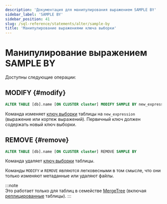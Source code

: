 ```yaml
---
description: 'Документация для манипулирования выражением SAMPLE BY'
sidebar_label: 'SAMPLE BY'
sidebar_position: 41
slug: /sql-reference/statements/alter/sample-by
title: 'Манипулирование выражениями ключа выборки'
---
```



# Манипулирование выражением SAMPLE BY

Доступны следующие операции:

## MODIFY {#modify}

```sql
ALTER TABLE [db].name [ON CLUSTER cluster] MODIFY SAMPLE BY new_expression
```

Команда изменяет [ключ выборки](../../../engines/table-engines/mergetree-family/mergetree.md) таблицы на `new_expression` (выражение или кортеж выражений). Первичный ключ должен содержать новый ключ выборки.

## REMOVE {#remove}

```sql
ALTER TABLE [db].name [ON CLUSTER cluster] REMOVE SAMPLE BY
```

Команда удаляет [ключ выборки](../../../engines/table-engines/mergetree-family/mergetree.md) таблицы.


Команды `MODIFY` и `REMOVE` являются легковесными в том смысле, что они только изменяют метаданные или удаляют файлы.

:::note    
Это работает только для таблиц в семействе [MergeTree](../../../engines/table-engines/mergetree-family/mergetree.md) (включая [реплицированные](../../../engines/table-engines/mergetree-family/replication.md) таблицы).
:::
